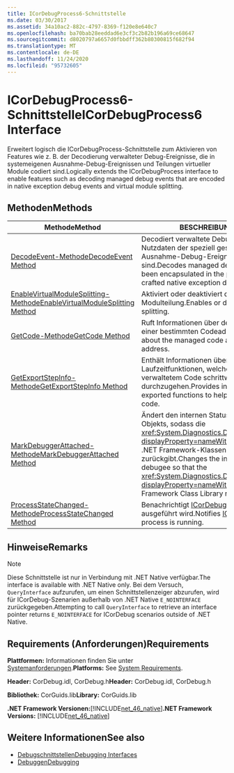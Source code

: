 ```yaml
---
title: ICorDebugProcess6-Schnittstelle
ms.date: 03/30/2017
ms.assetid: 34a10ac2-882c-4797-8369-f120e8e640c7
ms.openlocfilehash: ba70bab28eeddad6e3cf3c2b82b196a69ce68647
ms.sourcegitcommit: d8020797a6657d0fbbdff362b80300815f682f94
ms.translationtype: MT
ms.contentlocale: de-DE
ms.lasthandoff: 11/24/2020
ms.locfileid: "95732605"
---
```

# <a name="icordebugprocess6-interface"></a><span data-ttu-id="5b58d-102">ICorDebugProcess6-Schnittstelle</span><span class="sxs-lookup"><span data-stu-id="5b58d-102">ICorDebugProcess6 Interface</span></span>

<span data-ttu-id="5b58d-103">Erweitert logisch die ICorDebugProcess-Schnittstelle zum Aktivieren von Features wie z. B. der Decodierung verwalteter Debug-Ereignisse, die in systemeigenen Ausnahme-Debug-Ereignissen und Teilungen virtueller Module codiert sind.</span><span class="sxs-lookup"><span data-stu-id="5b58d-103">Logically extends the ICorDebugProcess interface to enable features such as decoding managed debug events that are encoded in native exception debug events and virtual module splitting.</span></span>  
  
## <a name="methods"></a><span data-ttu-id="5b58d-104">Methoden</span><span class="sxs-lookup"><span data-stu-id="5b58d-104">Methods</span></span>  
  
|<span data-ttu-id="5b58d-105">Methode</span><span class="sxs-lookup"><span data-stu-id="5b58d-105">Method</span></span>|<span data-ttu-id="5b58d-106">BESCHREIBUNG</span><span class="sxs-lookup"><span data-stu-id="5b58d-106">Description</span></span>|  
|------------|-----------------|  
|[<span data-ttu-id="5b58d-107">DecodeEvent-Methode</span><span class="sxs-lookup"><span data-stu-id="5b58d-107">DecodeEvent Method</span></span>](icordebugprocess6-decodeevent-method.md)|<span data-ttu-id="5b58d-108">Decodiert verwaltete Debug-Ereignisse, die in den Nutzdaten der speziell gestalteten systemeigenen Ausnahme-Debug-Ereignissen gekapselt sind.</span><span class="sxs-lookup"><span data-stu-id="5b58d-108">Decodes managed debug events that have been encapsulated in the payload of specially crafted native exception debug events.</span></span>|  
|[<span data-ttu-id="5b58d-109">EnableVirtualModuleSplitting-Methode</span><span class="sxs-lookup"><span data-stu-id="5b58d-109">EnableVirtualModuleSplitting Method</span></span>](icordebugprocess6-enablevirtualmodulesplitting-method.md)|<span data-ttu-id="5b58d-110">Aktiviert oder deaktiviert die virtuelle Modulteilung.</span><span class="sxs-lookup"><span data-stu-id="5b58d-110">Enables or disables virtual module splitting.</span></span>|  
|[<span data-ttu-id="5b58d-111">GetCode-Methode</span><span class="sxs-lookup"><span data-stu-id="5b58d-111">GetCode Method</span></span>](icordebugprocess6-getcode-method.md)|<span data-ttu-id="5b58d-112">Ruft Informationen über den verwalteten Code an einer bestimmten Codeadresse ab.</span><span class="sxs-lookup"><span data-stu-id="5b58d-112">Gets information about the managed code at a particular code address.</span></span>|  
|[<span data-ttu-id="5b58d-113">GetExportStepInfo-Methode</span><span class="sxs-lookup"><span data-stu-id="5b58d-113">GetExportStepInfo Method</span></span>](icordebugprocess6-getexportstepinfo-method.md)|<span data-ttu-id="5b58d-114">Enthält Informationen über die exportierten Laufzeitfunktionen, welche dabei helfen, den verwaltetem Code schrittweise durchzugehen.</span><span class="sxs-lookup"><span data-stu-id="5b58d-114">Provides information on runtime exported functions to help step through managed code.</span></span>|  
|[<span data-ttu-id="5b58d-115">MarkDebuggerAttached-Methode</span><span class="sxs-lookup"><span data-stu-id="5b58d-115">MarkDebuggerAttached Method</span></span>](icordebugprocess6-markdebuggerattached-method.md)|<span data-ttu-id="5b58d-116">Ändert den internen Status des zu debuggenden Objekts, sodass die <xref:System.Diagnostics.Debugger.IsAttached%2A?displayProperty=nameWithType>-Methode in der .NET Framework-Klassenbibliothek `true` zurückgibt.</span><span class="sxs-lookup"><span data-stu-id="5b58d-116">Changes the internal state of the debugee so that the <xref:System.Diagnostics.Debugger.IsAttached%2A?displayProperty=nameWithType> method in the .NET Framework Class Library returns `true`.</span></span>|  
|[<span data-ttu-id="5b58d-117">ProcessStateChanged-Methode</span><span class="sxs-lookup"><span data-stu-id="5b58d-117">ProcessStateChanged Method</span></span>](icordebugprocess6-processstatechanged-method.md)|<span data-ttu-id="5b58d-118">Benachrichtigt [ICorDebug](icordebug-interface.md) , dass der Prozess ausgeführt wird.</span><span class="sxs-lookup"><span data-stu-id="5b58d-118">Notifies [ICorDebug](icordebug-interface.md) that the process is running.</span></span>|  
  
## <a name="remarks"></a><span data-ttu-id="5b58d-119">Hinweise</span><span class="sxs-lookup"><span data-stu-id="5b58d-119">Remarks</span></span>  
  
> [!NOTE]
> <span data-ttu-id="5b58d-120">Diese Schnittstelle ist nur in Verbindung mit .NET Native verfügbar.</span><span class="sxs-lookup"><span data-stu-id="5b58d-120">The interface is available with .NET Native only.</span></span> <span data-ttu-id="5b58d-121">Bei dem Versuch, `QueryInterface` aufzurufen, um einen Schnittstellenzeiger abzurufen, wird für ICorDebug-Szenarien außerhalb von .NET Native `E_NOINTERFACE` zurückgegeben.</span><span class="sxs-lookup"><span data-stu-id="5b58d-121">Attempting to call `QueryInterface` to retrieve an interface pointer returns `E_NOINTERFACE` for ICorDebug scenarios outside of .NET Native.</span></span>  
  
## <a name="requirements"></a><span data-ttu-id="5b58d-122">Requirements (Anforderungen)</span><span class="sxs-lookup"><span data-stu-id="5b58d-122">Requirements</span></span>  

 <span data-ttu-id="5b58d-123">**Plattformen:** Informationen finden Sie unter [Systemanforderungen](../../get-started/system-requirements.md).</span><span class="sxs-lookup"><span data-stu-id="5b58d-123">**Platforms:** See [System Requirements](../../get-started/system-requirements.md).</span></span>  
  
 <span data-ttu-id="5b58d-124">**Header:** CorDebug.idl, CorDebug.h</span><span class="sxs-lookup"><span data-stu-id="5b58d-124">**Header:** CorDebug.idl, CorDebug.h</span></span>  
  
 <span data-ttu-id="5b58d-125">**Bibliothek:** CorGuids.lib</span><span class="sxs-lookup"><span data-stu-id="5b58d-125">**Library:** CorGuids.lib</span></span>  
  
 <span data-ttu-id="5b58d-126">**.NET Framework Versionen:**[!INCLUDE[net_46_native](../../../../includes/net-46-native-md.md)]</span><span class="sxs-lookup"><span data-stu-id="5b58d-126">**.NET Framework Versions:** [!INCLUDE[net_46_native](../../../../includes/net-46-native-md.md)]</span></span>  
  
## <a name="see-also"></a><span data-ttu-id="5b58d-127">Weitere Informationen</span><span class="sxs-lookup"><span data-stu-id="5b58d-127">See also</span></span>

- [<span data-ttu-id="5b58d-128">Debugschnittstellen</span><span class="sxs-lookup"><span data-stu-id="5b58d-128">Debugging Interfaces</span></span>](debugging-interfaces.md)
- [<span data-ttu-id="5b58d-129">Debuggen</span><span class="sxs-lookup"><span data-stu-id="5b58d-129">Debugging</span></span>](index.md)
